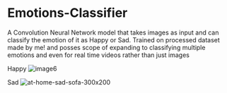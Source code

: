 # Emotions-Classifier
A Convolution Neural Network model that takes images as input and can classify the emotion of it as Happy or Sad. Trained on processed dataset made by me! and posses scope of expanding to classifying multiple emotions and even for real time videos rather than just images

Happy
![image6](https://github.com/user-attachments/assets/4e8c674f-910d-4459-b965-eb604980e084)


Sad
![at-home-sad-sofa-300x200](https://github.com/user-attachments/assets/d0e628e3-d71f-4828-b5ba-6a5c87689ad6)
